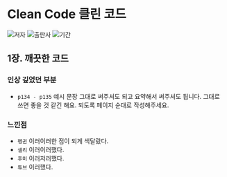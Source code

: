 # Clean Code 클린 코드

![저자](https://img.shields.io/badge/%EC%A0%80%EC%9E%90-%EB%A1%9C%EB%B2%84%ED%8A%B8%20C.%20%EB%A7%88%ED%8B%B4-e76f51?style=for-the-badge) ![출판사](https://img.shields.io/badge/%EC%B6%9C%ED%8C%90%EC%82%AC-%EC%9D%B8%EC%82%AC%EC%9D%B4%ED%8A%B8-faa307?style=for-the-badge) ![기간](https://img.shields.io/badge/%EA%B8%B0%EA%B0%84-2022.02.15%20~-52b788?style=for-the-badge)

## 1장. 깨끗한 코드

### 인상 깊었던 부분

- `p134 - p135` 예시 문장 그대로 써주셔도 되고 요약해서 써주셔도 됩니다. 그대로 쓰면 좋을 것 같긴 해요. 되도록 페이지 순대로 작성해주세요.

### 느낀점

- `펭귄` 이러이러한 점이 되게 색달랐다.
- `샐리` 이러이러했다.
- `후미` 이러저러했다.
- `튜브` 이러했다.
